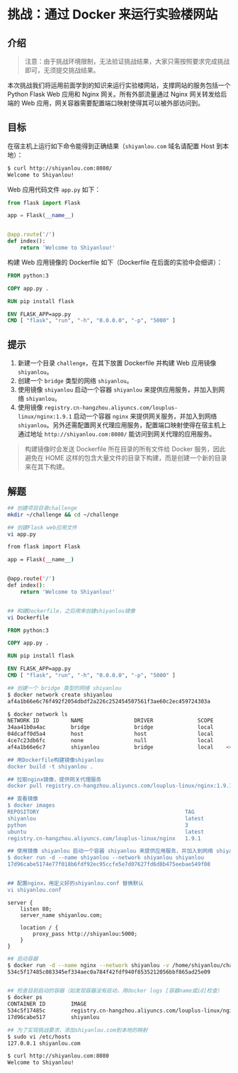 # 挑战：通过 Docker 来运行实验楼网站

## 介绍

> 注意：由于挑战环境限制，无法验证挑战结果，大家只需按照要求完成挑战即可，无须提交挑战结果。

本次挑战我们将运用前面学到的知识来运行实验楼网站，支撑网站的服务包括一个 Python Flask Web 应用和 Nginx 网关。所有外部流量通过 Nginx 网关转发给后端的 Web 应用，网关容器需要配置端口映射使得其可以被外部访问到。

## 目标

在宿主机上运行如下命令能得到正确结果（`shiyanlou.com` 域名请配置 Host 到本地）：

```bash
$ curl http://shiyanlou.com:8080/
Welcome to Shiyanlou!
```

Web 应用代码文件 `app.py` 如下：

```python
from flask import Flask

app = Flask(__name__)


@app.route('/')
def index():
    return 'Welcome to Shiyanlou!'
```

构建 Web 应用镜像的 Dockerfile 如下（Dockerfile 在后面的实验中会细讲）：

```dockerfile
FROM python:3

COPY app.py .

RUN pip install flask

ENV FLASK_APP=app.py
CMD [ "flask", "run", "-h", "0.0.0.0", "-p", "5000" ]
```

## 提示

1. 新建一个目录 `challenge`，在其下放置 Dockerfile 并构建 Web 应用镜像 `shiyanlou`。
2. 创建一个 `bridge` 类型的网络 `shiyanlou`。
3. 使用镜像 `shiyanlou` 启动一个容器 `shiyanlou` 来提供应用服务，并加入到网络 `shiyanlou`。
4. 使用镜像 `registry.cn-hangzhou.aliyuncs.com/louplus-linux/nginx:1.9.1` 启动一个容器 `nginx` 来提供网关服务，并加入到网络 `shiyanlou`。另外还需配置网关代理应用服务，配置端口映射使得在宿主机上通过地址 `http://shiyanlou.com:8080/` 能访问到网关代理的应用服务。

> 构建镜像时会发送 Dockerfile 所在目录的所有文件给 Docker 服务，因此避免在 HOME 这样的包含大量文件的目录下构建，而是创建一个新的目录来在其下构建。



## 解题

```bash
## 创建项目目录challenge
mkdir ~/challenge && cd ~/challenge

## 创建Flask web应用文件
vi app.py 

from flask import Flask

app = Flask(__name__)


@app.route('/')
def index():
    return 'Welcome to Shiyanlou!'


## 构建Dockerfile，之后用来创建shiyanlou镜像
vi Dockerfile

```
```dockerfile
FROM python:3

COPY app.py .

RUN pip install flask

ENV FLASK_APP=app.py
CMD [ "flask", "run", "-h", "0.0.0.0", "-p", "5000" ]
```
```bash
## 创建一个 bridge 类型的网络 shiyanlou
$ docker network create shiyanlou
af4a1b66e6c76f492f2054dbdf2a226c252454507561f3ae60c2ec459724303a

$ docker network ls
NETWORK ID          NAME                DRIVER              SCOPE
34aa41b0a4ac        bridge              bridge              local
04dcaff0d5a4        host                host                local
4ce7c23db6fc        none                null                local
af4a1b66e6c7        shiyanlou           bridge              local    <<---刚创建的shiyanlou

## 用Dockerfile构建镜像shiyanlou
docker build -t shiyanlou .

## 拉取nginx镜像，提供网关代理服务
docker pull registry.cn-hangzhou.aliyuncs.com/louplus-linux/nginx:1.9.1

## 查看镜像
$ docker images
REPOSITORY                                              TAG                 IMAGE ID            CREATED             SIZE
shiyanlou                                               latest              891cc099b7d3        5 minutes ago       933MB
python                                                  3                   a187104266fb        6 days ago          923MB
ubuntu                                                  latest              c69811d4e993        14 months ago       188MB
registry.cn-hangzhou.aliyuncs.com/louplus-linux/nginx   1.9.1               94ec7e53edfc        3 years ago         133MB

## 使用镜像 shiyanlou 启动一个容器 shiyanlou 来提供应用服务，并加入到网络 shiyanlou。
$ docker run -d --name shiyanlou --network shiyanlou shiyanlou
17d96cabe5174e77f018b6fdf92ec95ccfe5e7d07627fd6d8b475eebae549f08


## 配置nginx，用定义好的shiyanlou.conf 替换默认
vi shiyanlou.conf
```
```nginx
server {
	listen 80;
	server_name shiyanlou.com;

	location / {
		proxy_pass http://shiyanlou:5000;
	}
}
```
```bash
## 启动容器
$ docker run -d --name nginx --network shiyanlou -v /home/shiyanlou/challenge/shiyanlou.conf:/etc/nginx/conf.d/shiyanlou.conf -p 8080:80 registry.cn-hangzhou.aliyuncs.com/louplus-linux/nginx:1.9.1
534c5f17485c083345ef334aec0a784f42fdf940f8535212056bbf865ad25e09


## 检查目前启动的容器（如发现容器没有启动，用docker logs [容器name或id]检查）
$ docker ps
CONTAINER ID        IMAGE                                                         COMMAND                  CREATED             STATUS              PORTS                           NAMES
534c5f17485c        registry.cn-hangzhou.aliyuncs.com/louplus-linux/nginx:1.9.1   "nginx -g 'daemon ..."   3 seconds ago       Up 2 seconds        443/tcp, 0.0.0.0:8080->80/tcp   nginx
17d96cabe517        shiyanlou                                                     "flask run -h 0.0...."   6 minutes ago       Up 6 minutes                                        shiyanlou

## 为了实现挑战要求，添加shiyanlou.com到本地的映射
$ sudo vi /etc/hosts
127.0.0.1 shiyanlou.com

$ curl http://shiyanlou.com:8080
Welcome to Shiyanlou!

```

